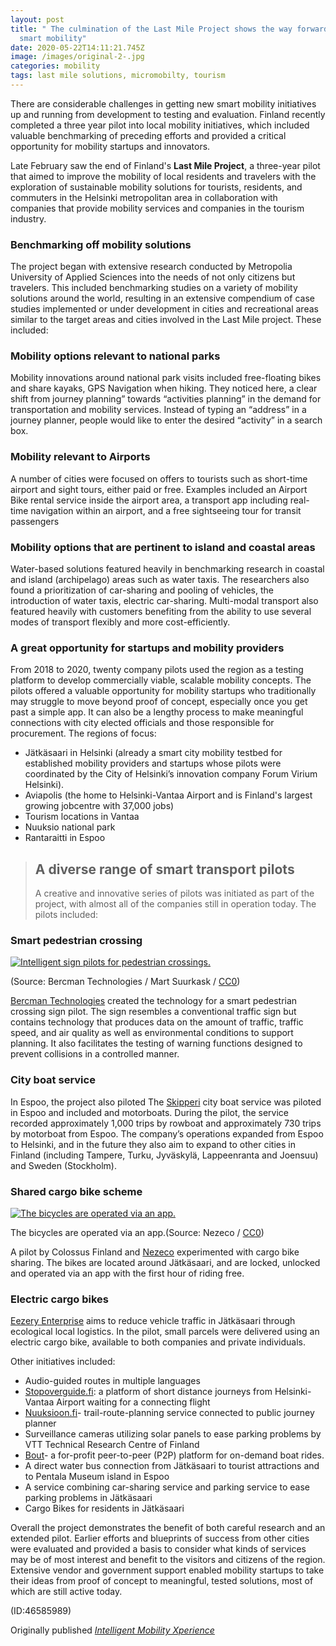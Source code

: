 ```yaml
---
layout: post
title: " The culmination of the Last Mile Project shows the way forward for
  smart mobility"
date: 2020-05-22T14:11:21.745Z
image: /images/original-2-.jpg
categories: mobility
tags: last mile solutions, micromobilty, tourism
---
```

There are considerable challenges in getting new smart mobility initiatives up and running from development to testing and evaluation. Finland recently completed a three year pilot into local mobility initiatives, which included valuable benchmarking of preceding efforts and provided a critical opportunity for mobility startups and innovators.

Late February saw the end of Finland's **Last Mile Project**, a three-year pilot that aimed to improve the mobility of local residents and travelers with the exploration of sustainable mobility solutions for tourists, residents, and commuters in the Helsinki metropolitan area in collaboration with companies that provide mobility services and companies in the tourism industry.

### Benchmarking off mobility solutions

The project began with extensive research conducted by Metropolia University of Applied Sciences into the needs of not only citizens but travelers. This included benchmarking studies on a variety of mobility solutions around the world, resulting in an extensive compendium of case studies implemented or under development in cities and recreational areas similar to the target areas and cities involved in the Last Mile project. These included:

### **Mobility options relevant to national parks**

Mobility innovations around national park visits included free-floating bikes and share kayaks, GPS Navigation when hiking. They noticed here, a clear shift from journey planning” towards “activities planning” in the demand for transportation and mobility services. Instead of typing an “address” in a journey planner, people would like to enter the desired “activity” in a search box.

### **Mobility relevant to Airports**

A number of cities were focused on offers to tourists such as short-time airport and sight tours, either paid or free. Examples included an Airport Bike rental service inside the airport area, a transport app including real-time navigation within an airport, and a free sightseeing tour for transit passengers

### **Mobility options that are pertinent to island and coastal areas**

Water-based solutions featured heavily in benchmarking research in coastal and island (archipelago) areas such as water taxis. The researchers also found a prioritization of car-sharing and pooling of vehicles, the introduction of water taxis, electric car-sharing. Multi-modal transport also featured heavily with customers benefiting from the ability to use several modes of transport flexibly and more cost-efficiently.

### **A great opportunity for startups and mobility providers**

From 2018 to 2020, twenty company pilots used the region as a testing platform to develop commercially viable, scalable mobility concepts. The pilots offered a valuable opportunity for mobility startups who traditionally may struggle to move beyond proof of concept, especially once you get past a simple app. It can also be a lengthy process to make meaningful connections with city elected officials and those responsible for procurement. The regions of focus:

* Jätkäsaari in Helsinki (already a smart city mobility testbed for established mobility providers and startups whose pilots were coordinated by the City of Helsinki’s innovation company Forum Virium Helsinki).
* Aviapolis (the home to Helsinki-Vantaa Airport and is Finland's largest growing jobcentre with 37,000 jobs)
* Tourism locations in Vantaa
* Nuuksio national park
* Rantaraitti in Espoo

> ## **A diverse range of smart transport pilots**
>
> A creative and innovative series of pilots was initiated as part of the project, with almost all of the companies still in operation today. The pilots included:

### **Smart pedestrian crossing**

[![Intelligent sign pilots for pedestrian crossings.](https://cdn1.vogel.de/unsafe/540x0/smart/images.vogel.de/vogelonline/bdb/1708000/1708034/original.jpg "Intelligent sign pilots for pedestrian crossings.")](https://cdn1.vogel.de/unsafe/fit-in/1000x0/images.vogel.de/vogelonline/bdb/1708000/1708034/original.jpg)

(Source: Bercman Technologies / Mart Suurkask / [CC0](https://creativecommons.org/publicdomain/zero/1.0/))

[Bercman Technologies](https://www.bercman.com/) created the technology for a smart pedestrian crossing sign pilot. The sign resembles a conventional traffic sign but contains technology that produces data on the amount of traffic, traffic speed, and air quality as well as environmental conditions to support planning. It also facilitates the testing of warning functions designed to prevent collisions in a controlled manner.

### **City boat service**

In Espoo, the project also piloted The [Skipperi](https://www.skipperi.com/) city boat service was piloted in Espoo and included and motorboats. During the pilot, the service recorded approximately 1,000 trips by rowboat and approximately 730 trips by motorboat from Espoo. The company’s operations expanded from Espoo to Helsinki, and in the future they also aim to expand to other cities in Finland (including Tampere, Turku, Jyväskylä, Lappeenranta and Joensuu) and Sweden (Stockholm).

### **Shared cargo bike scheme**

[![The bicycles are operated via an app.](https://cdn1.vogel.de/unsafe/540x0/smart/images.vogel.de/vogelonline/bdb/1708000/1708031/original.jpg "The bicycles are operated via an app.")](https://cdn1.vogel.de/unsafe/fit-in/1000x0/images.vogel.de/vogelonline/bdb/1708000/1708031/original.jpg)

The bicycles are operated via an app.(Source: Nezeco / [CC0](https://creativecommons.org/publicdomain/zero/1.0/))

A pilot by Colossus Finland and [Nezeco](https://www.nezeco.net/) experimented with cargo bike sharing. The bikes are located around Jätkäsaari, and are locked, unlocked and operated via an app with the first hour of riding free.

### **Electric cargo bikes**

[Eezery Enterprise](https://eezery.com/en/868-2/) aims to reduce vehicle traffic in Jätkäsaari through ecological local logistics. In the pilot, small parcels were delivered using an electric cargo bike, available to both companies and private individuals.

Other initiatives included:

* Audio-guided routes in multiple languages
* [Stopoverguide.fi](https://stopoverguide.fi/): a platform of short distance journeys from Helsinki-Vantaa Airport waiting for a connecting flight
* [Nuuksioon.fi](https://nuuksioon.fi/en/)- trail-route-planning service connected to public journey planner
* Surveillance cameras utilizing solar panels to ease parking problems by VTT Technical Research Centre of Finland
* [Bout](https://www.bout.fi/)- a for-profit peer-to-peer (P2P) platform for on-demand boat rides.
* A direct water bus connection from Jätkäsaari to tourist attractions and to Pentala Museum island in Espoo
* A service combining car-sharing service and parking service to ease parking problems in Jätkäsaari
* Cargo Bikes for residents in Jätkäsaari

Overall the project demonstrates the benefit of both careful research and an extended pilot. Earlier efforts and blueprints of success from other cities were evaluated and provided a basis to consider what kinds of services may be of most interest and benefit to the visitors and citizens of the region. Extensive vendor and government support enabled mobility startups to take their ideas from proof of concept to meaningful, tested solutions, most of which are still active today.

(ID:46585989)

Originally published *[Intelligent Mobility Xperience](https://www.intelligent-mobility-xperience.com/the-culmination-of-the-last-mile-project-shows-the-way-forward-for-smart-mobility-a-934174/)*